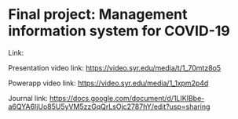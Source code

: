# Final project: Management information system for COVID-19

Link:

Presentation video link:
https://video.syr.edu/media/t/1_70mtz8o5

Powerapp video link:
https://video.syr.edu/media/1_1xpm2p4d

Journal link:
https://docs.google.com/document/d/1LIKIBbe-a6QYA6IjUo85U5yVM5zzGqQrLsOjc2787hY/edit?usp=sharing
